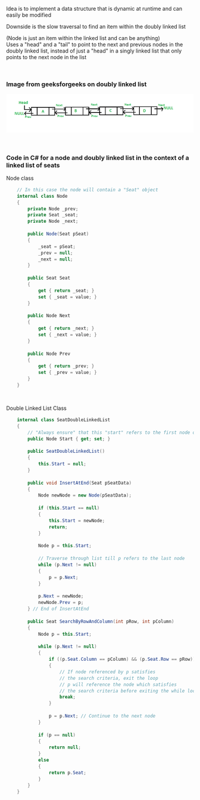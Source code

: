 Idea is to implement a data structure that is dynamic at runtime and can easily be modified  

Downside is the slow traversal to find an item within the doubly linked list  

(Node is just an item within the linked list and can be anything)  
Uses a "head" and a "tail" to point to the next and previous nodes in the doubly linked list, instead of just a "head" in a singly linked list that only points to the next node in the list  

<br>

### Image from geeksforgeeks on doubly linked list  
![image](images/Pasted%20image%2020231105155358.png)  

<br>

### Code in C# for a node and doubly linked list in the context of a linked list of seats  
Node class  
```C#
	// In this case the node will contain a "Seat" object
    internal class Node
    {
        private Node _prev;
        private Seat _seat;
        private Node _next;

        public Node(Seat pSeat)
        {
            _seat = pSeat;
            _prev = null;
            _next = null;
        }

        public Seat Seat
        {
            get { return _seat; }
            set { _seat = value; }
        }

        public Node Next
        {
            get { return _next; }
            set { _next = value; }
        }

        public Node Prev
        {
            get { return _prev; }
            set { _prev = value; }
        }
    }

```

<br>

Double Linked List Class  
```C#
    internal class SeatDoubleLinkedList
    {
        // "Always ensure" that this "start" refers to the first node of the list
        public Node Start { get; set; }

        public SeatDoubleLinkedList()
        {
            this.Start = null;
        }

        public void InsertAtEnd(Seat pSeatData)
        {
            Node newNode = new Node(pSeatData);

            if (this.Start == null)
            {
                this.Start = newNode;
                return;
            }

            Node p = this.Start;

            // Traverse through list till p refers to the last node
            while (p.Next != null)
            {
                p = p.Next;
            }

            p.Next = newNode;
            newNode.Prev = p;
        } // End of InsertAtEnd

        public Seat SearchByRowAndColumn(int pRow, int pColumn)
        {
            Node p = this.Start;

            while (p.Next != null)
            {
                if ((p.Seat.Column == pColumn) && (p.Seat.Row == pRow))
                {
                    // If node referenced by p satisfies
                    // the search criteria, exit the loop
                    // p will reference the node which satisfies
                    // the search criteria before exiting the while loop
                    break;
                }

                p = p.Next; // Continue to the next node
            }

            if (p == null)
            {
                return null;
            }
            else
            {
                return p.Seat;
            }
        }
    }

```